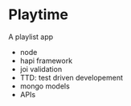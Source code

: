 # Playtime

A playlist app 

- node 
- hapi framework
- joi validation
- TTD: test driven developement
- mongo models
- APIs
